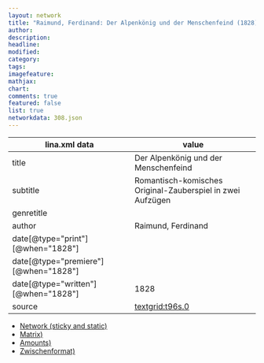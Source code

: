 ```yaml
---
layout: network
title: "Raimund, Ferdinand: Der Alpenkönig und der Menschenfeind (1828)"
author:
description:
headline:
modified:
category:
tags:
imagefeature: 
mathjax: 
chart: 
comments: true
featured: false
list: true
networkdata: 308.json
---
```

lina.xml data  | value
------------- | -------------
title|Der Alpenkönig und der Menschenfeind
subtitle|Romantisch-komisches Original-Zauberspiel in zwei Aufzügen
genretitle|
author|Raimund, Ferdinand
date[@type="print"][@when="1828"]|
date[@type="premiere"][@when="1828"]|
date[@type="written"][@when="1828"]|1828
source|[textgrid:t96s.0](https://textgridlab.org/1.0/tgcrud-public/rest/textgrid:t96s.0/data)



* [Network (sticky and static)](/linas/network308)
* [Matrix)](/linas/matrix308)
* [Amounts)](/linas/amount308)
* [Zwischenformat)](/linas/lina308 )

